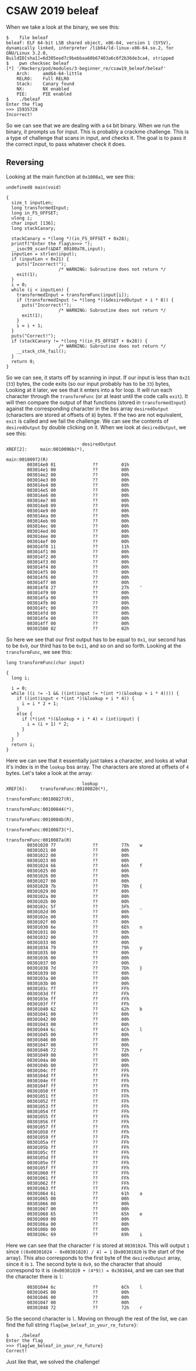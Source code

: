 # CSAW 2019 beleaf

When we take a look at the binary, we see this:

```
$    file beleaf
beleaf: ELF 64-bit LSB shared object, x86-64, version 1 (SYSV), dynamically linked, interpreter /lib64/ld-linux-x86-64.so.2, for GNU/Linux 3.2.0, BuildID[sha1]=6d305eed7c9bebbaa60b67403a6c6f2b36de3ca4, stripped
$    pwn checksec beleaf
[*] '/Hackery/pod/modules/3-beginner_re/csaw19_beleaf/beleaf'
    Arch:     amd64-64-little
    RELRO:    Full RELRO
    Stack:    Canary found
    NX:       NX enabled
    PIE:      PIE enabled
$    ./beleaf
Enter the flag
>>> 15935728
Incorrect!
```

So we can see that we are dealing with a `64` bit binary. When we run the binary, it prompts us for input. This is probably a crackme challenge. This is a type of challenge that scans in input, and checks it. The goal is to pass it the correct input, to pass whatever check it does.

## Reversing

Looking at the main function at `0x1008a1`, we see this:

```
undefined8 main(void)

{
  size_t inputLen;
  long transformedInput;
  long in_FS_OFFSET;
  ulong i;
  char input [136];
  long stackCanary;
 
  stackCanary = *(long *)(in_FS_OFFSET + 0x28);
  printf("Enter the flag\n>>> ");
  __isoc99_scanf(&DAT_00100a78,input);
  inputLen = strlen(input);
  if (inputLen < 0x21) {
    puts("Incorrect!");
                    /* WARNING: Subroutine does not return */
    exit(1);
  }
  i = 0;
  while (i < inputLen) {
    transformedInput = transformFunc(input[i]);
    if (transformedInput != *(long *)(&desiredOutput + i * 8)) {
      puts("Incorrect!");
                    /* WARNING: Subroutine does not return */
      exit(1);
    }
    i = i + 1;
  }
  puts("Correct!");
  if (stackCanary != *(long *)(in_FS_OFFSET + 0x28)) {
                    /* WARNING: Subroutine does not return */
    __stack_chk_fail();
  }
  return 0;
}
```

So we can see, it starts off by scanning in input. If our input is less than `0x21` (`33`) bytes, the code exits (so our input probably has to be `33`) bytes, Looking at it later, we see that it enters into a for loop. It will run each character through the `transformFunc` (or at least until the code calls `exit`). It will then compare the output of that functions (stored in `transformedInput`) against the corresponding character in the bss array `desiredOutput` (characters are stored at offsets of `8`) bytes. If the two are not equivalent, `exit` is called and we fail the challenge. We can see the contents of `desiredOutput` by double clicking on it. When we look at `desiredOutput`, we see this:

```
                             desiredOutput                                   XREF[2]:     main:0010096b(*),
                                                                                          main:00100972(R)  
        003014e0 01              ??         01h
        003014e1 00              ??         00h
        003014e2 00              ??         00h
        003014e3 00              ??         00h
        003014e4 00              ??         00h
        003014e5 00              ??         00h
        003014e6 00              ??         00h
        003014e7 00              ??         00h
        003014e8 09              ??         09h
        003014e9 00              ??         00h
        003014ea 00              ??         00h
        003014eb 00              ??         00h
        003014ec 00              ??         00h
        003014ed 00              ??         00h
        003014ee 00              ??         00h
        003014ef 00              ??         00h
        003014f0 11              ??         11h
        003014f1 00              ??         00h
        003014f2 00              ??         00h
        003014f3 00              ??         00h
        003014f4 00              ??         00h
        003014f5 00              ??         00h
        003014f6 00              ??         00h
        003014f7 00              ??         00h
        003014f8 27              ??         27h    '
        003014f9 00              ??         00h
        003014fa 00              ??         00h
        003014fb 00              ??         00h
        003014fc 00              ??         00h
        003014fd 00              ??         00h
        003014fe 00              ??         00h
        003014ff 00              ??         00h
        00301500 02              ??         02h
```

So here we see that our first output has to be equal to `0x1`, our second has to be `0x9`, our third has to be `0x11`, and so on and so forth. Looking at the `transformFunc`, we see this:

```
long transformFunc(char input)

{
  long i;
 
  i = 0;
  while ((i != -1 && ((int)input != *(int *)(&lookup + i * 4)))) {
    if ((int)input < *(int *)(&lookup + i * 4)) {
      i = i * 2 + 1;
    }
    else {
      if (*(int *)(&lookup + i * 4) < (int)input) {
        i = (i + 1) * 2;
      }
    }
  }
  return i;
}
```

Here we can see that it essentially just takes a character, and looks at what it's index is in the `lookup` bss array. The characters are stored at offsets of `4` bytes. Let's take a look at the array:

```
                             lookup                                          XREF[6]:     transformFunc:00100820(*),
                                                                                          transformFunc:00100827(R),
                                                                                          transformFunc:00100844(*),
                                                                                          transformFunc:0010084b(R),
                                                                                          transformFunc:00100873(*),
                                                                                          transformFunc:0010087a(R)  
        00301020 77              ??         77h    w
        00301021 00              ??         00h
        00301022 00              ??         00h
        00301023 00              ??         00h
        00301024 66              ??         66h    f
        00301025 00              ??         00h
        00301026 00              ??         00h
        00301027 00              ??         00h
        00301028 7b              ??         7Bh    {
        00301029 00              ??         00h
        0030102a 00              ??         00h
        0030102b 00              ??         00h
        0030102c 5f              ??         5Fh    _
        0030102d 00              ??         00h
        0030102e 00              ??         00h
        0030102f 00              ??         00h
        00301030 6e              ??         6Eh    n
        00301031 00              ??         00h
        00301032 00              ??         00h
        00301033 00              ??         00h
        00301034 79              ??         79h    y
        00301035 00              ??         00h
        00301036 00              ??         00h
        00301037 00              ??         00h
        00301038 7d              ??         7Dh    }
        00301039 00              ??         00h
        0030103a 00              ??         00h
        0030103b 00              ??         00h
        0030103c ff              ??         FFh
        0030103d ff              ??         FFh
        0030103e ff              ??         FFh
        0030103f ff              ??         FFh
        00301040 62              ??         62h    b
        00301041 00              ??         00h
        00301042 00              ??         00h
        00301043 00              ??         00h
        00301044 6c              ??         6Ch    l
        00301045 00              ??         00h
        00301046 00              ??         00h
        00301047 00              ??         00h
        00301048 72              ??         72h    r
        00301049 00              ??         00h
        0030104a 00              ??         00h
        0030104b 00              ??         00h
        0030104c ff              ??         FFh
        0030104d ff              ??         FFh
        0030104e ff              ??         FFh
        0030104f ff              ??         FFh
        00301050 ff              ??         FFh
        00301051 ff              ??         FFh
        00301052 ff              ??         FFh
        00301053 ff              ??         FFh
        00301054 ff              ??         FFh
        00301055 ff              ??         FFh
        00301056 ff              ??         FFh
        00301057 ff              ??         FFh
        00301058 ff              ??         FFh
        00301059 ff              ??         FFh
        0030105a ff              ??         FFh
        0030105b ff              ??         FFh
        0030105c ff              ??         FFh
        0030105d ff              ??         FFh
        0030105e ff              ??         FFh
        0030105f ff              ??         FFh
        00301060 ff              ??         FFh
        00301061 ff              ??         FFh
        00301062 ff              ??         FFh
        00301063 ff              ??         FFh
        00301064 61              ??         61h    a
        00301065 00              ??         00h
        00301066 00              ??         00h
        00301067 00              ??         00h
        00301068 65              ??         65h    e
        00301069 00              ??         00h
        0030106a 00              ??         00h
        0030106b 00              ??         00h
        0030106c 69              ??         69h    i
```

Here we can see that the character `f` is stored at `00301024`. This will output `1` since `((0x00301024 - 0x00301020) / 4) = 1` (`0x00301020` is the start of the array). This also corresponds to the first byte of the `desiredOutput` array, since it is `1`. The second byte is `0x9`, so the character that should correspond to it is `(0x00301020 + (4*9)) = 0x301044`, and we can see that the character there is `l`:

```
        00301044 6c              ??         6Ch    l
        00301045 00              ??         00h
        00301046 00              ??         00h
        00301047 00              ??         00h
        00301048 72              ??         72h    r
```

So the second character is `l`. Moving on through the rest of the list, we can find the full string `flag{we_beleaf_in_your_re_future}`:

```
$    ./beleaf
Enter the flag
>>> flag{we_beleaf_in_your_re_future}
Correct!
```

Just like that, we solved the challenge!
